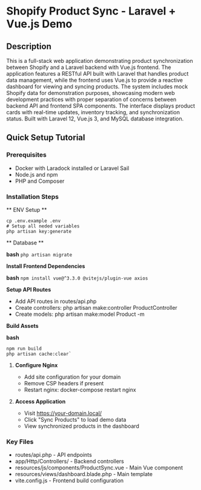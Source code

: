 # Shopify Product Sync - Laravel + Vue.js Demo

## Description

This is a full-stack web application demonstrating product synchronization between Shopify and a Laravel backend with Vue.js frontend. The application features a RESTful API built with Laravel that handles product data management, while the frontend uses Vue.js to provide a reactive dashboard for viewing and syncing products. The system includes mock Shopify data for demonstration purposes, showcasing modern web development practices with proper separation of concerns between backend API and frontend SPA components. The interface displays product cards with real-time updates, inventory tracking, and synchronization status. Built with Laravel 12, Vue.js 3, and MySQL database integration.

## Quick Setup Tutorial

### Prerequisites

-   Docker with Laradock installed or Laravel Sail
-   Node.js and npm
-   PHP and Composer

### Installation Steps

** ENV Setup **

`````
cp .env.example .env
# Setup all neded variables
php artisan key:generate
`````

** Database **

**bash**
`php artisan migrate`

**Install Frontend Dependencies**

**bash**
`npm install vue@^3.3.0 @vitejs/plugin-vue axios`

**Setup API Routes**

-   Add API routes in routes/api.php
-   Create controllers: php artisan make:controller ProductController
-   Create models: php artisan make:model Product -m

**Build Assets**

**bash**

````
npm run build
php artisan cache:clear`
````

1.  **Configure Nginx**

    -   Add site configuration for your domain
    -   Remove CSP headers if present
    -   Restart nginx: docker-compose restart nginx

2.  **Access Application**

    -   Visit https://your-domain.local/
    -   Click "Sync Products" to load demo data
    -   View synchronized products in the dashboard

### Key Files

-   routes/api.php - API endpoints
-   app/Http/Controllers/ - Backend controllers
-   resources/js/components/ProductSync.vue - Main Vue component
-   resources/views/dashboard.blade.php - Main template
-   vite.config.js - Frontend build configuration
